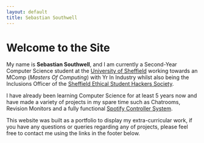 ```yaml
---
layout: default
title: Sebastian Southwell
---
```


# Welcome to the Site
My name is **Sebastian Southwell**, and I am currently a Second-Year Computer Science student at the [University of Sheffield](https://www.sheffield.ac.uk/) working towards an MComp (*Masters Of Computing*) with Yr In Industry whilst also being the Inclusions Officer of the [Sheffield Ethical Student Hackers Society](https://shefesh.com/).

I have already been learning Computer Science for at least 5 years now and have made a variety of projects in my spare time such as Chatrooms, Revision Monitors and a fully functional [Spotify Controller System](http://anyqueue.sebasouthwell.co.uk). 

This website was built as a portfolio to display my extra-curricular work, if you have any questions or queries regarding any of projects, please feel free to contact me using the links in the footer below.
